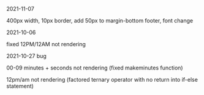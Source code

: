 2021-11-07

400px width, 10px border, add 50px to margin-bottom footer, font change

2021-10-06 

fixed 12PM/12AM not rendering

2021-10-27 bug 

00-09 minutes + seconds not rendering (fixed makeminutes function)

12pm/am not rendering (factored ternary operator with no return into if-else statement)